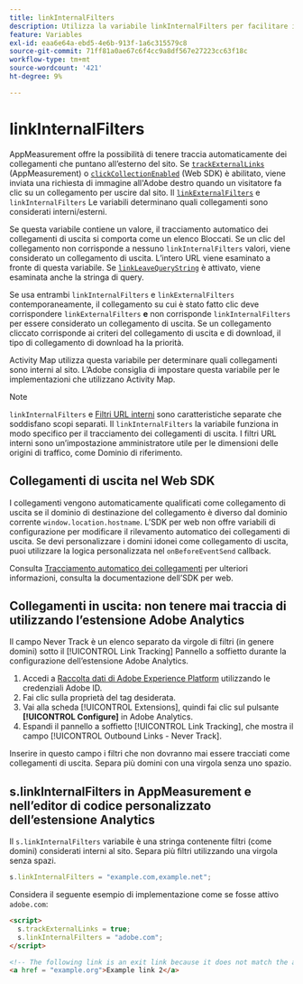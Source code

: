 ```yaml
---
title: linkInternalFilters
description: Utilizza la variabile linkInternalFilters per facilitare il tracciamento automatico dei collegamenti di uscita.
feature: Variables
exl-id: eaa6e64a-ebd5-4e6b-913f-1a6c315579c8
source-git-commit: 71ff81a0ae67c6f4cc9a8df567e27223cc63f18c
workflow-type: tm+mt
source-wordcount: '421'
ht-degree: 9%

---
```


# linkInternalFilters

AppMeasurement offre la possibilità di tenere traccia automaticamente dei collegamenti che puntano all’esterno del sito. Se [`trackExternalLinks`](trackexternallinks.md) (AppMeasurement) o [`clickCollectionEnabled`](trackdownloadlinks.md) (Web SDK) è abilitato, viene inviata una richiesta di immagine all&#39;Adobe destro quando un visitatore fa clic su un collegamento per uscire dal sito. Il [`linkExternalFilters`](linkexternalfilters.md) e `linkInternalFilters` Le variabili determinano quali collegamenti sono considerati interni/esterni.

Se questa variabile contiene un valore, il tracciamento automatico dei collegamenti di uscita si comporta come un elenco Bloccati. Se un clic del collegamento non corrisponde a nessuno `linkInternalFilters` valori, viene considerato un collegamento di uscita. L’intero URL viene esaminato a fronte di questa variabile. Se [`linkLeaveQueryString`](linkleavequerystring.md) è attivato, viene esaminata anche la stringa di query.

Se usa entrambi `linkInternalFilters` e `linkExternalFilters` contemporaneamente, il collegamento su cui è stato fatto clic deve corrispondere `linkExternalFilters` **e** non corrisponde `linkInternalFilters` per essere considerato un collegamento di uscita. Se un collegamento cliccato corrisponde ai criteri del collegamento di uscita e di download, il tipo di collegamento di download ha la priorità.

Activity Map utilizza questa variabile per determinare quali collegamenti sono interni al sito. L’Adobe consiglia di impostare questa variabile per le implementazioni che utilizzano Activity Map.

>[!NOTE]
>
>`linkInternalFilters` e [Filtri URL interni](/help/admin/admin/c-manage-report-suites/c-edit-report-suites/general/internal-url-filter-admin.md) sono caratteristiche separate che soddisfano scopi separati. Il `linkInternalFilters` la variabile funziona in modo specifico per il tracciamento dei collegamenti di uscita. I filtri URL interni sono un’impostazione amministratore utile per le dimensioni delle origini di traffico, come Dominio di riferimento.

## Collegamenti di uscita nel Web SDK

I collegamenti vengono automaticamente qualificati come collegamento di uscita se il dominio di destinazione del collegamento è diverso dal dominio corrente `window.location.hostname`. L’SDK per web non offre variabili di configurazione per modificare il rilevamento automatico dei collegamenti di uscita. Se devi personalizzare i domini idonei come collegamento di uscita, puoi utilizzare la logica personalizzata nel `onBeforeEventSend` callback.

Consulta [Tracciamento automatico dei collegamenti](https://experienceleague.adobe.com/docs/experience-platform/edge/data-collection/track-links.html#automaticLinkTracking) per ulteriori informazioni, consulta la documentazione dell’SDK per web.

## Collegamenti in uscita: non tenere mai traccia di utilizzando l’estensione Adobe Analytics

Il campo Never Track è un elenco separato da virgole di filtri (in genere domini) sotto il [!UICONTROL Link Tracking] Pannello a soffietto durante la configurazione dell’estensione Adobe Analytics.

1. Accedi a [Raccolta dati di Adobe Experience Platform](https://experience.adobe.com/data-collection) utilizzando le credenziali Adobe ID.
2. Fai clic sulla proprietà del tag desiderata.
3. Vai alla scheda [!UICONTROL Extensions], quindi fai clic sul pulsante **[!UICONTROL Configure]** in Adobe Analytics.
4. Espandi il pannello a soffietto [!UICONTROL Link Tracking], che mostra il campo [!UICONTROL Outbound Links - Never Track].

Inserire in questo campo i filtri che non dovranno mai essere tracciati come collegamenti di uscita. Separa più domini con una virgola senza uno spazio.

## s.linkInternalFilters in AppMeasurement e nell’editor di codice personalizzato dell’estensione Analytics

Il `s.linkInternalFilters` variabile è una stringa contenente filtri (come domini) considerati interni al sito. Separa più filtri utilizzando una virgola senza spazi.

```js
s.linkInternalFilters = "example.com,example.net";
```

Considera il seguente esempio di implementazione come se fosse attivo `adobe.com`:

```html
<script>
  s.trackExternalLinks = true;
  s.linkInternalFilters = "adobe.com";
</script>

<!-- The following link is an exit link because it does not match the anything under linkInternalFilters -->
<a href = "example.org">Example link 2</a>
```
